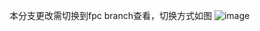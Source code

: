 本分支更改需切换到fpc branch查看，切换方式如图
![image](https://github.com/user-attachments/assets/7352ab0a-8d53-49ca-ac44-60692bda99e3)
